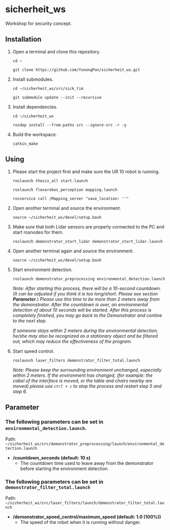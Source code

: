 # sicherheit_ws
Workshop for  security concept.

## Installation
1. Open a terminal and clone this repository.  
  
	`cd ~`  
  
	`git clone https://github.com/YunongPan/sicherheit_ws.git`  
  
2. Install submodules.  
  
	`cd ~/sicherheit_ws/src/sick_tim`  
  
	`git submodule update --init --recursive`  
  
3. Install dependencies.  
  
	`cd ~/sicherheit_ws`  
  
	`rosdep install --from-paths src --ignore-src -r -y`  
  
4. Build the workspace.  
  
	`catkin_make`  
  
## Using
1. Please start the project first and make sure the UR 10 robot is running.
  
	`roslaunch thesis_all start.launch`  
  
	`roslaunch flexarobos_perception mapping.launch`  
  
	`rosservice call /Mapping_server "save_location: ''"`  
  
2. Open another terminal and source the environment.
  
	`source ~/sicherheit_ws/devel/setup.bash`  
  
3. Make sure that both Lidar sensors are properly connected to the PC and start rosnodes for them.
  
	`roslaunch demonstrator_start_lidar demonstrator_start_lidar.launch`  
    
4. Open another terminal again and source the environment.
  
	`source ~/sicherheit_ws/devel/setup.bash`  
  
5. Start environment detection.
  
	`roslaunch demonstrator_preprocessing environmental_detection.launch`  
  
  	*Note: After starting this process, there will be a 10-second countdown. (It can be adjusted if you think it is too long/short. Please see section **Parameter**.)  Please use this time to be more than 2 meters away from the demonstrator. After the countdown is over, an environmental detection of about 10 seconds will be started. After this process is completely finished, you may go back to the Demonstrator and contine to the next step.*  
  
	*If someone stays within 2 meters during the environmental detection, he/she may also be recognized as a stationary object and be filtered out, which may reduce the effectiveness of the program.*  
  	
6. Start speed control.
  
	`roslaunch laser_filters demonstrator_filter_total.launch`  
  
  	*Note: Please keep the surrounding environment unchanged, especially within 2 meters. If the environment has changed, (for example: the cabel of the interface is moved, or the table and chairs nearby are moved) please use `ctrl + c` to stop the process and restart step 5 and step 6.*  
  
## Parameter
  
### The following parameters can be set in `environmental_detection.launch`.  
Path: `~/sicherheit_ws/src/demonstrator_preprocessing/launch/environmental_detection.launch`  
  
- **/countdown_seconds (default: 10 s)**
  - The countdown time used to leave away from the demonstrator before starting the environment detection.
    
### The following parameters can be set in `demonstrator_filter_total.launch`
Path: `~/sicherheit_ws/src/laser_filters/launch/demonstrator_filter_total.launch`  
  
- **/demonstrator_speed_control/maximum_speed (default: 1.0 (100%))**
  - The speed of the robot when it is running without danger.

